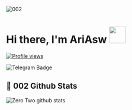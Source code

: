 ![002](htptps://telegra.ph/file/8a872ae69c56ad94a2b14.png)

# Hi there, I'm AriAsw <img src="https://raw.githubusercontent.com/MartinHeinz/MartinHeinz/master/wave.gif" width="45px">
[![Profile views](https://gpvc.arturio.dev/Zer0-Tw0)](https://github.com/Zer0-Tw0)                                                                                                                  

![Telegram Badge](https://img.shields.io/badge/-RikonAsw-1ca0f1?style=flat-square&logo=telegram&logoColor=white&link=https://t.me/RikonAsw)

## 🎯 **002 Github Stats**
![Zero Two github stats](https://github-readme-stats.vercel.app/api?username=Zer0-Tw0&show_icons=true&include_all_commits=true&theme=tokyonight)


